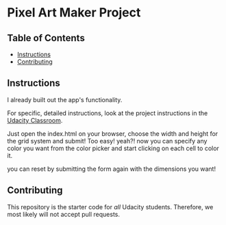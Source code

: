 # Pixel Art Maker Project

## Table of Contents

* [Instructions](#instructions)
* [Contributing](#contributing)

## Instructions

I already built out the app's functionality.

For specific, detailed instructions, look at the project instructions in the [Udacity Classroom](https://classroom.udacity.com/me).

Just open the index.html on your browser, choose the width and height for the grid system and submit!
Too easy! yeah?! now you can specify any color you want from the color picker and start clicking on each
cell to color it.

you can reset by submitting the form again with the dimensions you want!

## Contributing

This repository is the starter code for _all_ Udacity students. Therefore, we most likely will not accept pull requests.
